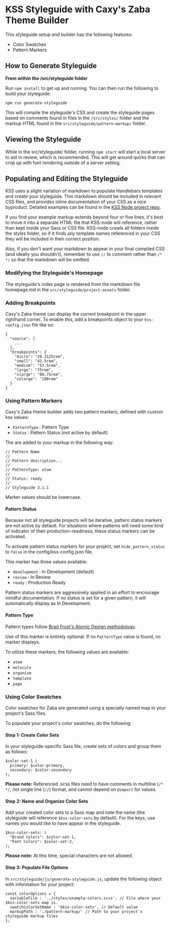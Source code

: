 # KSS Styleguide with Caxy's Zaba Theme Builder

This styleguide setup and builder has the following features:

- Color Swatches
- Pattern Markers


## How to Generate Styleguide

**From within the /src/styleguide folder**

Run `npm install` to get up and running. You can then run the following
to build your styleguide:

`npm run generate-styleguide`

This will compile the styleguide's CSS and create the styleguide pages 
based on comments found in files in the `/src/styles/` folder and the
markup HTML found in the `src/styleguide/pattern-markup/` folder.


## Viewing the Styleguide

While in the src/styleguide/ folder, running `npm start` will start a
local server to aid in review, which is recommended. This will get
around quirks that can crop up with font rendering outside of a server
setting.


## Populating and Editing the Styleguide

KSS uses a slight variation of markdown to populate Handlebars templates
and create your styleguide. This markdown should be included in relevant
CSS files, and provides inline documentation of your CSS as a nice
byproduct. Detailed examples can be found in the
[KSS Node project repo](https://github.com/kss-node/kss-node).

If you find your example markup extends beyond four or five lines, it's
best to move it into a separate HTML file that KSS-node will reference,
rather than kept inside your Sass or CSS file. KSS-node crawls all
folders inside the styles folder, so if it finds any template names
referenced in your CSS they will be included in their correct position.

Also, if you don't want your markdown to appear in your final compiled
CSS (and ideally you shouldn't), remember to use `//` to comment rather
than `/* */` so that the markdown will be omitted.


### Modifying the Styleguide's Homepage

The styleguide's index page is rendered from the markdown file
homepage.md in the `src/styleguide/project-assets` folder.

### Adding Breakpoints

Caxy's Zaba theme can display the current breakpoint in the upper
righthand corner. To enable this, add a breakpoints object to your
`kss-config.json` file like so:

```
{
  "source": [
    ...
  ],
  "breakpoints": {
    "micro": "20.3125rem",
    "small": "42.5rem",
    "medium": "57.5rem",
    "large": "75rem",
    "xlarge": "88.75rem",
    "xxlarge": "100rem"
  }
}
```

### Using Pattern Markers

Caxy's Zaba theme builder adds two pattern markers, defined with custom
kss values:

- `PatternType` : Pattern Type
- `Status` : Pattern Status (not active by default)

The are added to your markup in the following way:

~~~~
// Pattern Name
//
// Pattern description...
//
// PatternType: atom
//
// Status: ready
//
// Styleguide 3.1.1
~~~~

Marker values should be lowercase.

#### Pattern Status

Because not all styleguide projects will be iterative, pattern status
markers are not active by default. For situations where patterns will
need some kind of indicator of their production-readiness, these status
markers can be activated.

To activate pattern status markers for your project, set
`hide_pattern_status` to `false` in the config/kss-config.json file.

This marker has three values available:

- `development` : In Development (default)
- `review` : In Review
- `ready` : Production Ready

Pattern status markers are aggressively applied in an effort to
encourage mindful documentation. If no status is set for a given
pattern, it will automatically display as In Development.

#### Pattern Type

Pattern types follow [Brad Frost's Atomic Design methodology](http://bradfrost.com/blog/post/atomic-web-design/).

Use of this marker is entirely optional. If no `PatternType` value is
found, no marker displays.

To utilize these markers, the following values are available:

- `atom`
- `molecule`
- `organism`
- `template`
- `page`

### Using Color Swatches

Color swatches for Zaba are generated using a specially named map in your
project's Sass files.

To populate your project's color swatches, do the following:

#### Step 1: Create Color Sets

In your styleguide-specific Sass file, create sets of colors and group
them as follows:

~~~~
$color-set-1 (
  primary: $color-primary,
  secondary: $color-secondary
);
~~~~

**Please note:** Referenced .scss files need to have comments in 
multiline (`/* */`, not single line (`//`) format, and cannot depend
on `@import` for values.

#### Step 2: Name and Organize Color Sets

Add your created color sets to a Sass map and note the name (the
styleguide will reference `$kss-color-sets` by default). For the keys,
use names you would like to have appear in the styleguide.

~~~~
$kss-color-sets: (
  "Brand Colors": $color-set-1,
  "Font Colors": $color-set-2,
);
~~~~

**Please note:** At this time, special characters are not allowed. 

#### Step 3: Populate File Options

In `src/styleguide/js/generate-styleguide.js`, update the following
object with information for your project:

```
const colorOptions = {
  variableFile : '../styles/example-colors.scss', // File where your $kss-color-sets map is.
  swatchColorSetName : '$kss-color-sets', // Default value
  markupPath : './pattern-markup/' // Path to your project's styleguide markup files
};
```